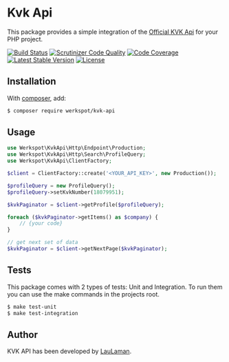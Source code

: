 Kvk Api
===============
This package provides a simple integration of the [Official KVK Api][kvk-api-documentation] for your PHP project.

[![Build Status](https://scrutinizer-ci.com/g/Werkspot/kvk-api/badges/build.png?b=master)](https://scrutinizer-ci.com/g/Werkspot/kvk-api/build-status/master)
[![Scrutinizer Code Quality](https://scrutinizer-ci.com/g/Werkspot/kvk-api/badges/quality-score.png?b=master)](https://scrutinizer-ci.com/g/Werkspot/kvk-api/?branch=master)
[![Code Coverage](https://scrutinizer-ci.com/g/Werkspot/kvk-api/badges/coverage.png?b=master)](https://scrutinizer-ci.com/g/Werkspot/kvk-api/?branch=master)
[![Latest Stable Version](https://poser.pugx.org/werkspot/kvk-api/v/stable)](https://packagist.org/packages/werkspot/kvk-api)
[![License](https://poser.pugx.org/werkspot/kvk-api/license)](https://packagist.org/packages/werkspot/kvk-api)

Installation
------------
With [composer](http://packagist.org), add:

```bash
$ composer require werkspot/kvk-api
```

Usage
-----

```php
use Werkspot\KvkApi\Http\Endpoint\Production;
use Werkspot\KvkApi\Http\Search\ProfileQuery;
use Werkspot\KvkApi\ClientFactory;

$client = ClientFactory::create('<YOUR_API_KEY>', new Production());

$profileQuery = new ProfileQuery();
$profileQuery->setKvkNumber(18079951);

$kvkPaginator = $client->getProfile($profileQuery);

foreach ($kvkPaginator->getItems() as $company) {
    // {your code}
}

// get next set of data
$kvkPaginator = $client->getNextPage($kvkPaginator);
```

Tests
-----

This package comes with 2 types of tests: Unit and Integration.
To run them you can use the make commands in the projects root.

```bash
$ make test-unit
$ make test-integration
```

Author
-------

KVK API has been developed by [LauLaman].

[kvk-api-documentation]: https://developers.kvk.nl/documentation
[LauLaman]: https://github.com/LauLaman
